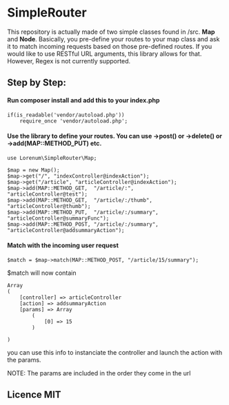 # SimpleRouter

This repository is actually made of two simple classes found in /src. **Map** and **Node**.
Basically, you pre-define your routes to your map class and ask it to match incoming requests based on those pre-defined routes.
If you would like to use RESTful URL arguments, this library allows for that. However, Regex is not currently supported.

## Step by Step:

#### Run composer install and add this to your index.php

```
if(is_readable('vendor/autoload.php'))
    require_once 'vendor/autoload.php';
```

#### Use the library to define your routes. You can use ->post() or ->delete() or ->add(MAP::METHOD_PUT) etc.

```
use Lorenum\SimpleRouter\Map;

$map = new Map();
$map->get("/", "indexController@indexAction");
$map->get("/article", "articleController@indexAction");
$map->add(MAP::METHOD_GET,  "/article/:",            "articleController@test");
$map->add(MAP::METHOD_GET,  "/article/:/thumb",      "articleController@thumb");
$map->add(MAP::METHOD_PUT,  "/article/:/summary",    "articleController@summaryFunc");
$map->add(MAP::METHOD_POST, "/article/:/summary",    "articleController@addsummaryAction");
```

#### Match with the incoming user request

```
$match = $map->match(MAP::METHOD_POST, "/article/15/summary");
```

$match will now contain

```
Array
(
    [controller] => articleController
    [action] => addsummaryAction
    [params] => Array
        (
            [0] => 15
        )

)
```

you can use this info to instanciate the controller and launch the action with the params.

NOTE: The params are included in the order they come in the url


## Licence MIT